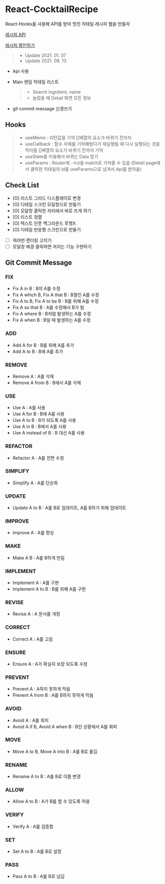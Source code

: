 # React-CocktailRecipe

React-Hooks를 사용해 API를 받아 멋진 칵테일 레시피 웹을 만들자

[레시피 API](https://www.thecocktaildb.com/api.php)

[레시피 확인하기](https://reactcocktailrecipe.netlify.app/#/)

> - Update 2021. 01. 07
> - Update 2021. 08. 13

- Api 사용
- Main 랜덤 칵테일 리스트

  > - Search ingrdient, name
  > - 눌렀을 때 Detail 화면 모든 정보

- git commit message 신경쓰기

## Hooks

> - useMemo : 리턴값을 기억 []배열의 요소가 바뀌기 전까지
> - useCallback : 함수 자체를 기억해뒀다가 재실행될 때 다시 실행되는 것을 막아줌 []배열의 요소가 바뀌기 전까지 기억
> - useState를 이용해서 바뀌는 Data 받기
> - useParams : Router에 `:속성`을 match로 가져올 수 있음 (Detail page에서 클릭한 칵테일의 id를 useParams으로 넘겨서 Api를 받아옴)

## Check List

- [O] 리스트 그리드 디스플레이로 변경
- [O] 디테일 스크린 모달창으로 만들기
- [O] 모달창 클릭한 자리에서 바로 뜨게 하기
- [O] 리스트 정렬
- [O] 텍스트 인풋 백그라운드 투명X
- [O] 디테일 반응형 스크린으로 만들기
- [ ] 여러번 랜더링 고치기
- [ ] 모달창 배경 클릭하면 꺼지는 기능 구현하기

## Git Commit Message

### FIX

- Fix A in B : B의 A를 수정
- Fix A which B, Fix A that B : B절인 A를 수정
- Fix A to B, Fix A to be B : B를 위해 A를 수정
- Fix A so that B : A를 수정해서 B가 됨
- Fix A where B : B처럼 발생하는 A를 수정
- Fix A when B : B일 때 발생하는 A를 수정

### ADD

- Add A for B : B를 위해 A를 추가
- Add A to B : B에 A를 추가

### REMOVE

- Remove A : A를 삭제
- Remove A from B : B에서 A를 삭제

### USE

- Use A : A를 사용
- Use A for B : B에 A를 사용
- Use A to B : B가 되도록 A를 사용
- Use A in B : B에서 A를 사용
- Use A instead of B : B 대신 A를 사용

### REFACTOR

- Refactor A : A를 전면 수정

### SIMPLIFY

- Simplify A : A를 단순화

### UPDATE

- Update A to B : A를 B로 업데이트, A를 B하기 위해 업데이트

### IMPROVE

- Improve A : A를 향상

### MAKE

- Make A B : A를 B하게 만듬

### IMPLEMENT

- Implement A : A를 구현
- Implement A to B : B를 위해 A를 구현

### REVISE

- Revise A : A 문서를 개정

### CORRECT

- Correct A : A를 고침

### ENSURE

- Ensure A : A가 확실히 보장 되도록 수정

### PREVENT

- Prevent A : A하지 못하게 막음
- Prevent A from B : A를 B하지 못하게 막음

### AVOID

- Avoid A : A를 회피
- Avoid A if B, Avoid A when B : B인 상황에서 A를 회피

### MOVE

- Move A to B, Move A into B : A를 B로 옮김

### RENAME

- Rename A to B : A를 B로 이름 변경

### ALLOW

- Allow A to B : A가 B를 할 수 있도록 허용

### VERIFY

- Verify A : A를 검증함

### SET

- Set A to B : A를 B로 설정

### PASS

- Pass A to B : A를 B로 넘김
